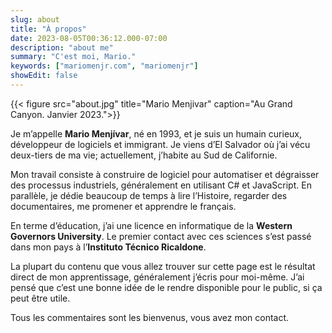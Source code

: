 ```yaml
---
slug: about
title: "À propos"
date: 2023-08-05T00:36:12.000-07:00
description: "about me"
summary: "C'est moi, Mario."
keywords: ["mariomenjr.com", "mariomenjr"]
showEdit: false
---
```


{{< figure src="about.jpg" title="Mario Menjivar" caption="Au Grand Canyon. Janvier 2023.">}}

Je m’appelle **Mario Menjívar**, né en 1993, et je suis un humain curieux, développeur de logiciels et immigrant. Je viens d’El Salvador où j’ai vécu deux-tiers de ma vie; actuellement, j’habite au Sud de Californie.

Mon travail consiste à construire de logiciel pour automatiser et dégraisser des processus industriels, généralement en utilisant C# et JavaScript. En parallèle, je dédie beaucoup de temps à lire l’Histoire, regarder des documentaires, me promener et apprendre le français.

En terme d’éducation, j’ai une licence en informatique de la **Western Governors University**. Le premier contact avec ces sciences s’est passé dans mon pays à l’**Instituto Técnico Ricaldone**.

La plupart du contenu que vous allez trouver sur cette page est le résultat direct de mon apprentissage, généralement j’écris pour moi-même. J’ai pensé que c’est une bonne idée de le rendre disponible pour le public, si ça peut être utile.

Tous les commentaires sont les bienvenus, vous avez mon contact.

